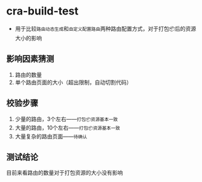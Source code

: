 # cra-build-test

* 用于比较`路由动态生成`和`自定义配置路由`两种路由配置方式，对于打包📦后的资源大小的影响

## 影响因素猜测

1. 路由的数量
2. 单个路由页面的大小（超出限制，自动切割代码）

## 校验步骤

1. 少量的路由，3个左右——`打包📦资源基本一致`
2. 大量的路由，10个左右——`打包📦资源基本一致`
3. 大量复杂的路由页面——`待确认`

## 测试结论

目前来看路由的数量对于打包资源的大小没有影响
